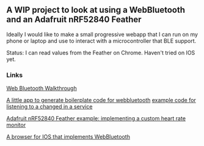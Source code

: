 ## A WIP project to look at using a WebBluetooth and an Adafruit nRF52840 Feather
Ideally I would like to make a small progressive webapp that I can run on my phone or laptop and use to interact with a microcontroller that BLE support.

Status: I can read values from the Feather on Chrome. Haven't tried on IOS yet.

### Links
[Web Bluetooth Walkthrough](https://web.dev/bluetooth/)

[A little app to generate boilerplate code for webbluetooth](https://beaufortfrancois.github.io/sandbox/web-bluetooth/generator/)
[example code for listening to a changed in a service](https://googlechrome.github.io/samples/web-bluetooth/read-characteristic-value-changed.html)

[Adafruit nRF52840 Feather example: implementing a custom heart rate monitor](https://learn.adafruit.com/introducing-the-adafruit-nrf52840-feather/custom-hrm)

[A browser for IOS that implements WebBluetooth](https://www.greenparksoftware.co.uk/projects/webble/1.2.3)
